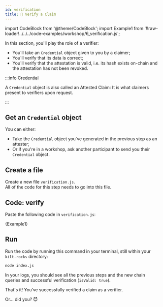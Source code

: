 ```yaml
---
id: verification
title: 🔐 Verify a Claim
---
```


import CodeBlock from '@theme/CodeBlock';
import Example1 from '!!raw-loader!../../../code-examples/workshop/6_verification.js';

In this section, you'll play the role of a <span class="label-role verifier">verifier</span>:

- You'll take an `Credential` object given to you by a <span class="label-role claimer">claimer</span>;
- You'll verify that its data is correct;
- You'll verify that the attestation is valid, i.e. its hash exists on-chain and the attestation has not been revoked.

:::info Credential

A `Credential` object is also called an Attested Claim: It is what <span class="label-role claimer">claimers</span> present to <span class="label-role verifier">verifiers</span> upon request.

:::

## Get an `Credential` object

You can either:

- Take the `Credential` object you've generated in the previous step as an <span class="label-role attester">attester</span>;
- Or if you're in a workshop, ask another participant to send you their `Credential` object.

## Create a file

Create a new file `verification.js`.  
All of the code for this step needs to go into this file.

## Code: verify

Paste the following code in `verification.js`:

<CodeBlock className="language-js">
  {Example1}
</CodeBlock>

## Run

Run the code by running this command in your terminal, still within your `kilt-rocks` directory:

```bash
node index.js
```

In your logs, you should see all the previous steps and the new chain queries and successful verification (`isValid: true`).

That's it!
You've successfully verified a claim as a <span class="label-role verifier">verifier</span>.

Or... did you? 😈
